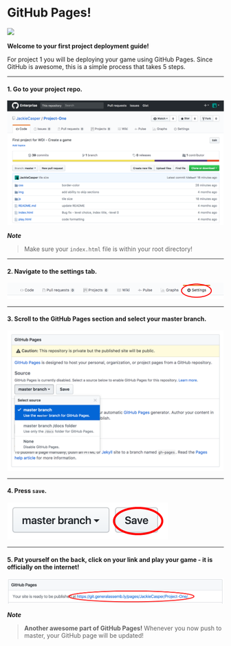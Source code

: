 # GitHub Pages!

![](https://media.giphy.com/media/3oD3YveOJWdwIAfZ5e/giphy.gif)

**Welcome to your first project deployment guide!**

For project 1 you will be deploying your game using GitHub Pages. Since GitHub is awesome, this is a simple process that takes 5 steps.

---

#### 1. Go to your project repo.

  ![](./img/step_1.png)

  ***Note***
  > Make sure your `index.html` file is within your root directory!

---

#### 2. Navigate to the settings tab.

  ![](./img/step_2.png)

---

#### 3. Scroll to the GitHub Pages section and select your master branch.

  ![](./img/step_3.png)

---

#### 4. Press `save`.

  ![](./img/step_4.png)

---

#### 5. Pat yourself on the back, click on your link and play your game - it is officially on the internet!

  ![](./img/step_5.png)

  ***Note***
  > **Another awesome part of GitHub Pages!** Whenever you now push to master, your GitHub page will be updated!
